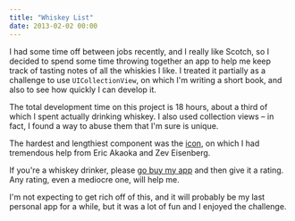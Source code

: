 ```yaml
---
title: "Whiskey List"
date: 2013-02-02 00:00
---
```


<p>I had some time off between jobs recently, and I really like Scotch, so I decided to spend some time throwing together an app to help me keep track of tasting notes of all the whiskies I like. I treated it partially as a challenge to use <code>UICollectionView</code>, on which I'm writing a short book, and also to see how quickly I can develop it.</p>

<p>The total development time on this project is 18 hours, about a third of which I spent actually drinking whiskey. I also used collection views – in fact, I found a way to abuse them that I'm sure is unique. </p>

<p>The hardest and lengthiest component was the <a href="http://dribbble.com/shots/922178-Whiskey-List?list=following">icon</a>, on which I had tremendous help from Eric Akaoka and Zev Eisenberg. </p>

<p>If you're a whiskey drinker, please <a href="https://itunes.apple.com/us/app/whiskey-list/id595526608">go buy my app</a> and then give it a rating. Any rating, even a mediocre one, will help me.</p>

<p>I'm not expecting to get rich off of this, and it will probably be my last personal app for a while, but it was a lot of fun and I enjoyed the challenge. </p>

<!-- more -->

